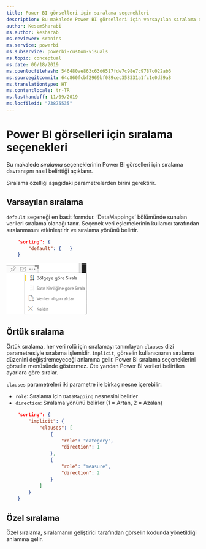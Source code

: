 ```yaml
---
title: Power BI görselleri için sıralama seçenekleri
description: Bu makalede Power BI görselleri için varsayılan sıralama davranışı açıklanır.
author: KesemSharabi
ms.author: kesharab
ms.reviewer: sranins
ms.service: powerbi
ms.subservice: powerbi-custom-visuals
ms.topic: conceptual
ms.date: 06/18/2019
ms.openlocfilehash: 546480ae863c63d6517fde7c98e7c9787c022ab6
ms.sourcegitcommit: 64c860fcbf2969bf089cec358331a1fc1e0d39a8
ms.translationtype: HT
ms.contentlocale: tr-TR
ms.lasthandoff: 11/09/2019
ms.locfileid: "73875535"
---
```

# <a name="sorting-options-for-power-bi-visuals"></a>Power BI görselleri için sıralama seçenekleri

Bu makalede *sıralama* seçeneklerinin Power BI görselleri için sıralama davranışını nasıl belirttiği açıklanır. 

Sıralama özelliği aşağıdaki parametrelerden birini gerektirir.

## <a name="default-sorting"></a>Varsayılan sıralama

`default` seçeneği en basit formdur. ‘DataMappings’ bölümünde sunulan verileri sıralama olanağı tanır. Seçenek veri eşlemelerinin kullanıcı tarafından sıralanmasını etkinleştirir ve sıralama yönünü belirtir.

```json
    "sorting": {
        "default": {   }
    }
```

![Bağlam menüsündeki sıralama seçenekleri](./media/sorting.png)

## <a name="implicit-sorting"></a>Örtük sıralama

Örtük sıralama, her veri rolü için sıralamayı tanımlayan `clauses` dizi parametresiyle sıralama işlemidir. `implicit`, görselin kullanıcısının sıralama düzenini değiştiremeyeceği anlamına gelir. Power BI sıralama seçeneklerini görselin menüsünde göstermez. Öte yandan Power BI verileri belirtilen ayarlara göre sıralar.

`clauses` parametreleri iki parametre ile birkaç nesne içerebilir:

- `role`: Sıralama için `DataMapping` nesnesini belirler
- `direction`: Sıralama yönünü belirler (1 = Artan, 2 = Azalan)

```json
    "sorting": {
        "implicit": {
            "clauses": [
                {
                    "role": "category",
                    "direction": 1
                },
                {
                    "role": "measure",
                    "direction": 2
                }
            ]
        }
    }
```

## <a name="custom-sorting"></a>Özel sıralama

Özel sıralama, sıralamanın geliştirici tarafından görselin kodunda yönetildiği anlamına gelir.
